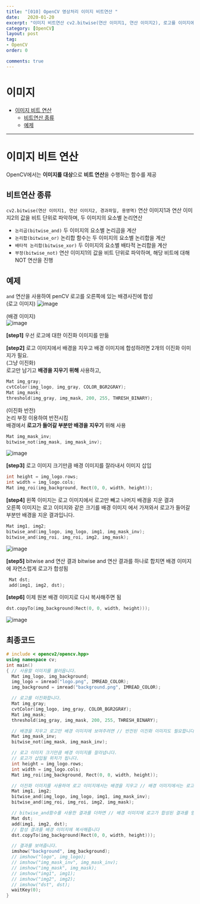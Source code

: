 ```yaml
---
title: "[010] OpenCV 영상처리 이미지 비트연산 "
date:   2020-01-20
excerpt: "이미지 비트연산 cv2.bitwise(연산 이미지1, 연산 이미지2), 로고를 이미지에 넣는 코드"
category: [OpenCV]
layout: post
tag:
- OpenCV
order: 0

comments: true
---
```


# 이미지
- [이미지 비트 연산](#이미지-비트-연산)
  * [비트연산 종류](#비트연산-종류)
  * [예제](#예제)

---


# 이미지 비트 연산 
OpenCV에서는 **이미지를 대상**으로 **비트 연산**을 수행하는 함수를 제공  

## 비트연산 종류
```cv2.bitwise(연산 이미지1, 연산 이미지2, 경과파일, 용영역)``` 연산 이미지1과 연산 이미지2의 값을 비트 단위로 파악하며, 두 이미지의 요소별 논리연산  
* ```논리곱(bitwise_and)``` 두 이미지의 요소별 논리곱을 계산  
* ```논리합(bitwise_or)``` 논리합 함수는 두 이미지의 요소별 논리합을 계산  
* ```배타적 논리합(bitwise_xor)```  두 이미지의 요소별 배타적 논리합을 계산  
* ```부정(bitwise_not)``` 연산 이미지1의 값을 비트 단위로 파악하며, 해당 비트에 대해 NOT 연산을 진행  


## 예제
```and``` 연산을 사용하여 penCV 로고를 오른쪽에 있는 배경사진에 합성      
(로고 이미지)
![image](https://user-images.githubusercontent.com/76824611/116557314-4ae9d300-a939-11eb-9d20-93b971b1fcf9.png)


(배경 이미지)  
![image](https://user-images.githubusercontent.com/76824611/116557331-4e7d5a00-a939-11eb-9c4d-03e503df375e.png)

**[step1]**
우선 로고에 대한 이진화 이미지를 만듦     

**[step2]**
로고 이미지에서 배경을 지우고 배경 이미지에 합성하려면 2개의 이진화 이미지가 필요.     
(그냥 이진화)      
로고만 남기고 **배경을 지우기 위해** 사용하고,  
```cpp
Mat img_gray;
cvtColor(img_logo, img_gray, COLOR_BGR2GRAY);
Mat img_mask;
threshold(img_gray, img_mask, 200, 255, THRESH_BINARY);
```
(이진화 반전)   
논리 부정 이용하여 반전시킴     
배경에서 **로고가 들어갈 부분만 배경을 지우기** 위해 사용  
```cpp 
Mat img_mask_inv;
bitwise_not(img_mask, img_mask_inv);
```
![image](https://user-images.githubusercontent.com/76824611/116562640-4aa00680-a93e-11eb-9c56-ef12fd3469f1.png)

**[step3]**
로고 이미지 크기만큼 배경 이미지를 잘라내서 이미지 삽입
```cpp
int height = img_logo.rows;
int width = img_logo.cols;
Mat img_roi(img_background, Rect(0, 0, width, height));
```
**[step4]**
왼쪽 이미지는 로고 이미지에서 로고만 빼고 나머지 배경을 지운 결과    
오른쪽 이미지는 로고 이미지와 같은 크기를 배경 이미지 에서 가져와서 로고가 들어갈 부분만 배경을 지운 결과입니다.
```cpp
Mat img1, img2;
bitwise_and(img_logo, img_logo, img1, img_mask_inv);
bitwise_and(img_roi, img_roi, img2, img_mask);
```
![image](https://user-images.githubusercontent.com/76824611/116562686-57bcf580-a93e-11eb-9d0a-8439536724d1.png)

**[step5]**
bitwise and 연산 결과
bitwise and 연산 결과를 하나로 합치면 배경 이미지에 자연스럽게 로고가 합성됨 
```cpp
 Mat dst;
 add(img1, img2, dst);
```

**[step6]**
이제 원본 배경 이미지로 다시 복사해주면 됨
```cpp
dst.copyTo(img_background(Rect(0, 0, width, height)));
```
![image](https://user-images.githubusercontent.com/76824611/116562858-7e7b2c00-a93e-11eb-8841-e3ce7808364c.png)



## 최종코드

```cpp
# include < opencv2/opencv.hpp>
using namespace cv;
int main()
{ // 사용할 이미지를 불러옵니다.
  Mat img_logo, img_background;
  img_logo = imread("logo.png", IMREAD_COLOR);
  img_background = imread("background.png", IMREAD_COLOR);

  // 로고를 이진화합니다.
  Mat img_gray;
  cvtColor(img_logo, img_gray, COLOR_BGR2GRAY);
  Mat img_mask;
  threshold(img_gray, img_mask, 200, 255, THRESH_BINARY);

  // 배경을 지우고 로고만 배경 이미지에 보여주려면 // 반전된 이진화 이미지도 필요합니다.
  Mat img_mask_inv;
  bitwise_not(img_mask, img_mask_inv);

  // 로고 이미지 크기만큼 배경 이미지를 잘라냅니다.
  // 로고가 삽입될 위치가 됩니다.
  int height = img_logo.rows;
  int width = img_logo.cols;
  Mat img_roi(img_background, Rect(0, 0, width, height));

  // 이진화 이미지를 사용하여 로고 이미지에서는 배경을 지우고 // 배경 이미지에서는 로고가 들어갈 위치를 제거합니다.
  Mat img1, img2;
  bitwise_and(img_logo, img_logo, img1, img_mask_inv);
  bitwise_and(img_roi, img_roi, img2, img_mask);

  // bitwise_and함수를 사용한 결과를 더하면 // 배경 이미지에 로고가 합성된 결과를 얻을 수 있습니다.
  Mat dst;
  add(img1, img2, dst);
  // 합성 결과를 배경 이미지에 복사해줍니다
  dst.copyTo(img_background(Rect(0, 0, width, height)));

  // 결과를 보여줍니다.
  imshow("background", img_background);
  // imshow("logo", img_logo);
  // imshow("img_mask_inv", img_mask_inv);
  // imshow("img_mask", img_mask);
  // imshow("img1", img1);
  // imshow("img2", img2);
  // imshow("dst", dst);
  waitKey(0);
}
```
